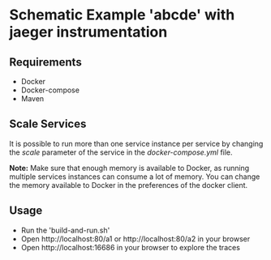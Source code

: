 # Schematic Example 'abcde' with jaeger instrumentation

## Requirements
 * Docker
 * Docker-compose
 * Maven

## Scale Services
It is possible to run more than one service instance per service by changing the *scale* parameter of the service in the *docker-compose.yml* file.

**Note:** Make sure that enough memory is available to Docker, as running multiple services instances can consume a lot of memory. You can change the memory available to Docker in the preferences of the docker client.

## Usage
 * Run the 'build-and-run.sh'
 * Open http://localhost:80/a1 or http://localhost:80/a2 in your browser
 * Open http://localhost:16686 in your browser to explore the traces